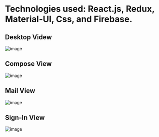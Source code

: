 # Technologies used: React.js, Redux, Material-UI, Css, and Firebase.

## Desktop Videw
![image](https://user-images.githubusercontent.com/73797796/134780113-fdc10f81-3110-4ccb-9af1-c3fb8ee4686c.png)

## Compose View
![image](https://user-images.githubusercontent.com/73797796/134780149-ab45e424-5b3a-4c73-bc2b-b43ac2d85f40.png)

## Mail View
![image](https://user-images.githubusercontent.com/73797796/134780135-04f52b90-9078-4949-bc3b-d1f2fe907d78.png)

## Sign-In View
![image](https://user-images.githubusercontent.com/73797796/134780218-f8db81b3-8a94-4426-aadd-7f95ef224fbf.png)
